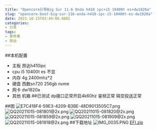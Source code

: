 ```yaml
---
title: "Opencore引导Big Sur 11.6 Onda h410 ipc+i5 10400t es+dw1820a"
slug: "opencore-boot-big-sur-116-onda-h410-ipc-i5-10400t-es-dw1820a"
date: 2021-10-15T03:49:00.000Z
categories:
- 分享
tags:
- 黑苹果
- 昂达
---
```


##本机配置
- 主板 昂达h410ipc
- cpu i5 10400t es 不显
- 内存 4g 2400mhz*2
- 硬盘 西数sn720 256gb nvme
- 网卡 dw1820a
- 其他 机箱
##已测试
dp接口正常开启4k60hz
睿频正常
隔空投送正常

##图
![E7C418F4-59E3-4209-B3BE-48D9013505C7.png][1]
![QQ20211015-081801@2x.png][2]
![QQ20211015-081820@2x.png][3]
![QQ20211015-081859@2x.png][4]
![QQ20211015-081909@2x.png][5]
![QQ20211015-081918@2x.png][6]
##下载地址
![IMG_0035.PNG][7]
[EFI.zip][8]


  [1]: https://blog.asbid.cn/usr/uploads/2021/10/4112873529.png
  [2]: https://blog.asbid.cn/usr/uploads/2021/10/3371307380.png
  [3]: https://blog.asbid.cn/usr/uploads/2021/10/263173141.png
  [4]: https://blog.asbid.cn/usr/uploads/2021/10/2198366885.png
  [5]: https://blog.asbid.cn/usr/uploads/2021/10/4224272809.png
  [6]: https://blog.asbid.cn/usr/uploads/2021/10/135036472.png
  [7]: https://blog.asbid.cn/usr/uploads/2021/10/3476111259.png
  [8]: https://blogcdn.asbid.cn/2021/10/26/1635237233.zip
